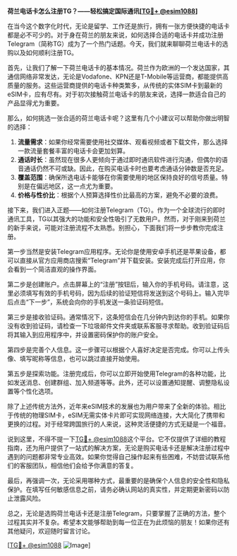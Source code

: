 **荷兰电话卡怎么注册TG？——轻松搞定国际通讯[[TG💪+ @esim1088](https://t.me/s/esim1088)]**

在当今这个数字化时代，无论是留学、工作还是旅行，拥有一张方便快捷的电话卡都是必不可少的。对于身在荷兰的朋友来说，如何选择合适的电话卡并成功注册Telegram（简称TG）成为了一个热门话题。今天，我们就来聊聊荷兰电话卡的选购以及如何顺利注册TG。

首先，让我们了解一下荷兰电话卡的基本情况。荷兰作为欧洲的一个发达国家，其通信网络非常发达，无论是Vodafone、KPN还是T-Mobile等运营商，都能提供高质量的服务。这些运营商提供的电话卡种类繁多，从传统的实体SIM卡到最新的eSIM卡，应有尽有。对于初次接触荷兰电话卡的朋友来说，选择一款适合自己的产品显得尤为重要。

那么，如何挑选一张合适的荷兰电话卡呢？这里有几个小建议可以帮助你做出明智的选择：

1. **流量需求**：如果你经常需要使用社交媒体、观看视频或者下载文件，那么选择一款流量套餐丰富的电话卡会更加划算。
2. **通话时长**：虽然现在很多人更倾向于通过即时通讯软件进行沟通，但偶尔的语音通话仍然不可或缺。因此，在购买电话卡时也要考虑通话分钟数是否充足。
3. **覆盖范围**：确保所选电话卡能够在你需要使用的地区保持良好的信号质量。特别是在偏远地区，这一点尤为重要。
4. **价格与性价比**：根据个人预算选择性价比最高的方案，避免不必要的浪费。

接下来，我们进入正题——如何注册Telegram（TG）。作为一个全球流行的即时通讯工具，TG以其强大的功能和安全性吸引了无数用户。然而，对于刚来到荷兰的新手来说，可能对注册流程不太熟悉。别担心，下面我们将一步步教你完成注册。

第一步当然是安装Telegram应用程序。无论你是使用安卓手机还是苹果设备，都可以直接从官方应用商店搜索“Telegram”并下载安装。安装完成后打开应用，你会看到一个简洁直观的操作界面。

第二步是创建账户。点击屏幕上的“注册”按钮后，输入你的手机号码。请注意，这里必须填写有效的手机号码，因为后续的验证短信将发送到这个号码上。输入完毕后点击“下一步”，系统会向你的手机发送一条验证码短信。

第三步是接收验证码。通常情况下，这条短信会在几分钟内到达你的手机。如果你没有收到验证码，请检查一下垃圾邮件文件夹或联系客服寻求帮助。收到验证码后将其输入到应用程序中，并设置密码保护你的账户安全。

第四步是完善个人信息。这一步骤可以根据个人喜好决定是否完成。你可以上传头像、填写昵称等信息，也可以跳过直接开始使用。

第五步是探索功能。注册完成后，你可以立即开始使用Telegram的各种功能，比如发送消息、创建群组、加入频道等等。此外，还可以设置通知提醒、调整隐私设置等个性化选项。

除了上述传统方法外，近年来eSIM技术的发展也为用户带来了全新的体验。相比于传统的物理SIM卡，eSIM无需实体卡片即可实现网络连接，大大简化了携带和更换的过程。对于经常跨国旅行的人来说，这种灵活便捷的方式无疑是一个福音。

说到这里，不得不提一下[TG💪+ @esim1088](https://t.me/s/esim1088)这个平台。它不仅提供了详细的教程指南，还为用户提供了一站式的解决方案，无论是购买电话卡还是解决注册过程中遇到的问题都非常专业高效。如果你觉得自己操作起来有些困难，不妨尝试联系他们的客服团队，相信他们会给予你满意的答复。

最后，再强调一次，无论采用哪种方式，最重要的是确保个人信息的安全性和隐私保护。在填写任何敏感信息之前，请务必确认网站的真实性，并定期更新密码以防止泄露风险。

总之，无论是选购荷兰电话卡还是注册Telegram，只要掌握了正确的方法，整个过程其实并不复杂。希望本文能够帮助到每一位正在为此烦恼的朋友！如果你还有其他疑问，欢迎随时留言讨论。

[[TG💪+ @esim1088](https://t.me/s/esim1088) ![Image](https://i.postimg.cc/4NQfJmqS/Snipaste-2025-05-13-00-14-12.png)]